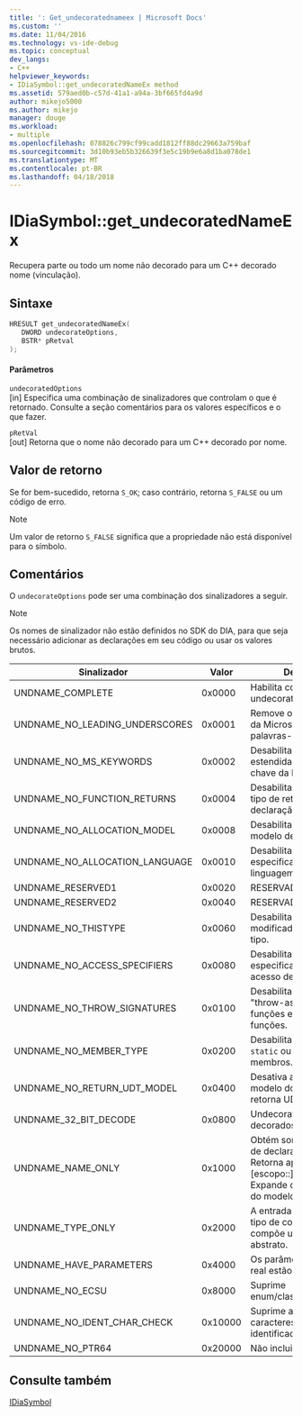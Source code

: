 ```yaml
---
title: ': Get_undecoratednameex | Microsoft Docs'
ms.custom: ''
ms.date: 11/04/2016
ms.technology: vs-ide-debug
ms.topic: conceptual
dev_langs:
- C++
helpviewer_keywords:
- IDiaSymbol::get_undecoratedNameEx method
ms.assetid: 579aed0b-c57d-41a1-a94a-3bf665fd4a9d
author: mikejo5000
ms.author: mikejo
manager: douge
ms.workload:
- multiple
ms.openlocfilehash: 078826c799cf99cadd1812ff88dc29663a759baf
ms.sourcegitcommit: 3d10b93eb5b326639f3e5c19b9e6a8d1ba078de1
ms.translationtype: MT
ms.contentlocale: pt-BR
ms.lasthandoff: 04/18/2018
---
```

# <a name="idiasymbolgetundecoratednameex"></a>IDiaSymbol::get_undecoratedNameEx
Recupera parte ou todo um nome não decorado para um C++ decorado nome (vinculação).  
  
## <a name="syntax"></a>Sintaxe  
  
```C++  
HRESULT get_undecoratedNameEx(   
   DWORD undecorateOptions,  
   BSTR* pRetval  
);  
```  
  
#### <a name="parameters"></a>Parâmetros  
 `undecoratedOptions`  
 [in] Especifica uma combinação de sinalizadores que controlam o que é retornado. Consulte a seção comentários para os valores específicos e o que fazer.  
  
 `pRetVal`  
 [out] Retorna que o nome não decorado para um C++ decorado por nome.  
  
## <a name="return-value"></a>Valor de retorno  
 Se for bem-sucedido, retorna `S_OK`; caso contrário, retorna `S_FALSE` ou um código de erro.  
  
> [!NOTE]
>  Um valor de retorno `S_FALSE` significa que a propriedade não está disponível para o símbolo.  
  
## <a name="remarks"></a>Comentários  
 O `undecorateOptions` pode ser uma combinação dos sinalizadores a seguir.  
  
> [!NOTE]
>  Os nomes de sinalizador não estão definidos no SDK do DIA, para que seja necessário adicionar as declarações em seu código ou usar os valores brutos.  
  
|Sinalizador|Valor|Descrição|  
|----------|-----------|-----------------|  
|UNDNAME_COMPLETE|0x0000|Habilita completo undecoration.|  
|UNDNAME_NO_LEADING_UNDERSCORES|0x0001|Remove os sublinhados da Microsoft estendido palavras-chave.|  
|UNDNAME_NO_MS_KEYWORDS|0x0002|Desabilita expansão de estendidas palavras-chave da Microsoft.|  
|UNDNAME_NO_FUNCTION_RETURNS|0x0004|Desabilita expansão de tipo de retorno para declaração primário.|  
|UNDNAME_NO_ALLOCATION_MODEL|0x0008|Desabilita a expansão do modelo de declaração.|  
|UNDNAME_NO_ALLOCATION_LANGUAGE|0x0010|Desabilita expansão de especificador de linguagem de declaração.|  
|UNDNAME_RESERVED1|0x0020|RESERVADO.|  
|UNDNAME_RESERVED2|0x0040|RESERVADO.|  
|UNDNAME_NO_THISTYPE|0x0060|Desabilita todos os modificadores no `this` tipo.|  
|UNDNAME_NO_ACCESS_SPECIFIERS|0x0080|Desabilita expansão dos especificadores de acesso de membros.|  
|UNDNAME_NO_THROW_SIGNATURES|0x0100|Desabilita expansão "throw-assinaturas" para funções e ponteiros para funções.|  
|UNDNAME_NO_MEMBER_TYPE|0x0200|Desabilita expansão de `static` ou `virtual` membros.|  
|UNDNAME_NO_RETURN_UDT_MODEL|0x0400|Desativa a expansão do modelo do Microsoft para retorna UDT.|  
|UNDNAME_32_BIT_DECODE|0x0800|Undecorates nomes decorados de 32 bits.|  
|UNDNAME_NAME_ONLY|0x1000|Obtém somente o nome de declaração primário; Retorna apenas [escopo::] nome.  Expande os parâmetros do modelo.|  
|UNDNAME_TYPE_ONLY|0x2000|A entrada é apenas um tipo de codificação; compõe um declarador abstrato.|  
|UNDNAME_HAVE_PARAMETERS|0x4000|Os parâmetros de modelo real estão disponíveis.|  
|UNDNAME_NO_ECSU|0x8000|Suprime enum/classe/struct/união.|  
|UNDNAME_NO_IDENT_CHAR_CHECK|0x10000|Suprime a verificação de caracteres de identificador válido.|  
|UNDNAME_NO_PTR64|0x20000|Não inclui ptr64 na saída.|  
  
## <a name="see-also"></a>Consulte também  
 [IDiaSymbol](../../debugger/debug-interface-access/idiasymbol.md)